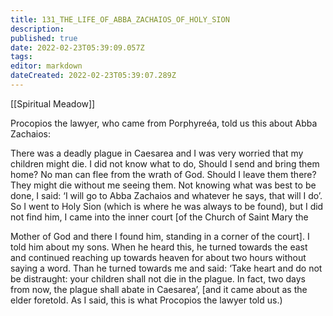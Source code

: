 ```yaml
---
title: 131_THE_LIFE_OF_ABBA_ZACHAIOS_OF_HOLY_SION
description: 
published: true
date: 2022-02-23T05:39:09.057Z
tags: 
editor: markdown
dateCreated: 2022-02-23T05:39:07.289Z
---
```


[[Spiritual Meadow]]
 
Procopios the lawyer, who came from Porphyreéa, told us this about Abba Zachaios:  
 
There was a deadly plague in Caesarea and I was very worried that my children might die. I did not know what to do, Should I send and bring them home? No man can flee from the wrath of God. Should I leave them there? They might die without me seeing them. Not knowing what was best to be done, I said: ‘I will go to Abba Zachaios and whatever he says, that will I do’. So I went to Holy Sion (which is where he was always to be found), but I did not find him, I came into the inner court [of the Church of Saint Mary the  
 
Mother of God and there I found him, standing in a corner of the court]. I told him about my sons. When he heard this, he turned towards the east and continued reaching up towards heaven for about two hours without saying a word. Than he turned towards me and said: ‘Take heart and do not be distraught: your children shall not die in the plague. In fact, two days from now, the plague shall abate in Caesarea’, [and it came about as the elder foretold. As I said, this is what Procopios the lawyer told us.)

